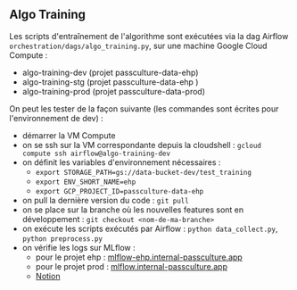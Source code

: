 ## Algo Training

Les scripts d'entraînement de l'algorithme sont exécutées via la dag Airflow `orchestration/dags/algo_training.py`, sur
une machine Google Cloud Compute : 
- algo-training-dev (projet passculture-data-ehp)
- algo-training-stg (projet passculture-data-ehp )
- algo-training-prod (projet passculture-data-prod)

On peut les tester de la façon suivante (les commandes sont écrites pour l'environnement de dev) :
- démarrer la VM Compute
- on se ssh sur la VM correspondante depuis la cloudshell : `gcloud compute ssh airflow@algo-training-dev`
- on définit les variables d'environnement nécessaires : 
    - `export STORAGE_PATH=gs://data-bucket-dev/test_training`
    - `export ENV_SHORT_NAME=ehp`
    - `export GCP_PROJECT_ID=passculture-data-ehp`
- on pull la dernière version du code : `git pull`
- on se place sur la branche où les nouvelles features sont en développement : `git checkout <nom-de-ma-branche>`
- on exécute les scripts exécutés par Airflow : `python data_collect.py`, `python preprocess.py`
- on vérifie les logs sur MLflow : 
  - pour le projet ehp : [mlflow-ehp.internal-passculture.app](https://mlflow-ehp.internal-passculture.app)
  - pour le projet prod : [mlflow.internal-passculture.app](https://mlflow.internal-passculture.app)
  - [Notion](https://www.notion.so/passcultureapp/Mlflow-1dbb2d3ec71e43cb871a5c389b79e753#bfa1e789cfd245e79bd6f2cecd11deda)
  